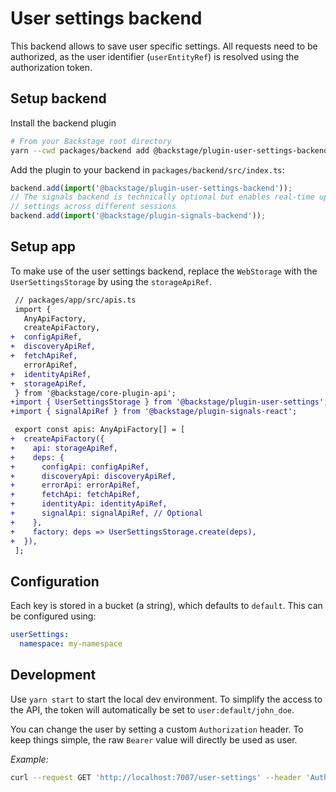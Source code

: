 # User settings backend

This backend allows to save user specific settings. All requests need to be
authorized, as the user identifier (`userEntityRef`) is resolved using the
authorization token.

## Setup backend

Install the backend plugin

```bash
# From your Backstage root directory
yarn --cwd packages/backend add @backstage/plugin-user-settings-backend @backstage/plugin-signals-backend
```

Add the plugin to your backend in `packages/backend/src/index.ts`:

```ts
backend.add(import('@backstage/plugin-user-settings-backend'));
// The signals backend is technically optional but enables real-time update of user
// settings across different sessions
backend.add(import('@backstage/plugin-signals-backend'));
```

## Setup app

To make use of the user settings backend, replace the `WebStorage` with the
`UserSettingsStorage` by using the `storageApiRef`.

```diff
 // packages/app/src/apis.ts
 import {
   AnyApiFactory,
   createApiFactory,
+  configApiRef,
+  discoveryApiRef,
+  fetchApiRef,
   errorApiRef,
+  identityApiRef,
+  storageApiRef,
 } from '@backstage/core-plugin-api';
+import { UserSettingsStorage } from '@backstage/plugin-user-settings';
+import { signalApiRef } from '@backstage/plugin-signals-react';

 export const apis: AnyApiFactory[] = [
+  createApiFactory({
+    api: storageApiRef,
+    deps: {
+      configApi: configApiRef,
+      discoveryApi: discoveryApiRef,
+      errorApi: errorApiRef,
+      fetchApi: fetchApiRef,
+      identityApi: identityApiRef,
+      signalApi: signalApiRef, // Optional
+    },
+    factory: deps => UserSettingsStorage.create(deps),
+  }),
 ];
```

## Configuration

Each key is stored in a bucket (a string), which defaults to `default`. This can be configured using:

```yaml
userSettings:
  namespace: my-namespace
```

## Development

Use `yarn start` to start the local dev environment. To simplify the access to
the API, the token will automatically be set to `user:default/john_doe`.

You can change the user by setting a custom `Authorization` header. To keep
things simple, the raw `Bearer` value will directly be used as user.

_Example:_

```bash
curl --request GET 'http://localhost:7007/user-settings' --header 'Authorization: Bearer user:default/custom-user'
```
